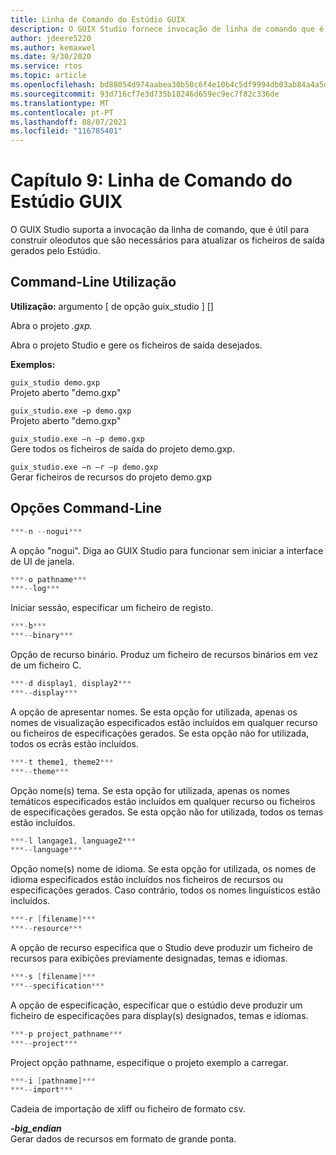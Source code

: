 ```yaml
---
title: Linha de Comando do Estúdio GUIX
description: O GUIX Studio fornece invocação de linha de comando que é útil para construir oleodutos que são necessários para atualizar os ficheiros de saída gerados pelo Estúdio.
author: jdeere5220
ms.author: kemaxwel
ms.date: 9/30/2020
ms.service: rtos
ms.topic: article
ms.openlocfilehash: bd88054d974aabea30b50c6f4e10b4c5df9994db03ab84a4a5d8f9394b4d6ed8
ms.sourcegitcommit: 93d716cf7e3d735b18246d659ec9ec7f82c336de
ms.translationtype: MT
ms.contentlocale: pt-PT
ms.lasthandoff: 08/07/2021
ms.locfileid: "116785401"
---
```

# <a name="chapter-9-guix-studio-command-line"></a>Capítulo 9: Linha de Comando do Estúdio GUIX

O GUIX Studio suporta a invocação da linha de comando, que é útil para construir oleodutos que são necessários para atualizar os ficheiros de saída gerados pelo Estúdio.

## <a name="command-line-usage"></a>Command-Line Utilização

**Utilização:** argumento \[ de opção guix_studio \] \[\]

Abra o projeto *.gxp.*

Abra o projeto Studio e gere os ficheiros de saída desejados.


**Exemplos:**

`guix_studio demo.gxp`  
Projeto aberto "demo.gxp"


`guix_studio.exe –p demo.gxp`  
Projeto aberto "demo.gxp"


`guix_studio.exe –n –p demo.gxp`  
Gere todos os ficheiros de saída do projeto demo.gxp.

`guix_studio.exe –n –r –p demo.gxp`  
Gerar ficheiros de recursos do projeto demo.gxp


## <a name="command-line-options"></a>Opções Command-Line

```C
***-n --nogui***  
```

A opção "nogui". Diga ao GUIX Studio para funcionar sem iniciar a interface de UI de janela.

```C
***-o pathname***  
***--log***  
```

Iniciar sessão, especificar um ficheiro de registo.

```C
***-b***  
***--binary***  
```

Opção de recurso binário. Produz um ficheiro de recursos binários em vez de um ficheiro C.

```C
***-d display1, display2***  
***--display***  
```

A opção de apresentar nomes. Se esta opção for utilizada, apenas os nomes de visualização especificados estão incluídos em qualquer recurso ou ficheiros de especificações gerados. Se esta opção não for utilizada, todos os ecrãs estão incluídos.

```C
***-t theme1, theme2***  
***--theme***  
```

Opção nome(s) tema. Se esta opção for utilizada, apenas os nomes temáticos especificados estão incluídos em qualquer recurso ou ficheiros de especificações gerados. Se esta opção não for utilizada, todos os temas estão incluídos.

```C
***-l langage1, language2***  
***--language***  
```

Opção nome(s) nome de idioma. Se esta opção for utilizada, os nomes de idioma especificados estão incluídos nos ficheiros de recursos ou especificações gerados. Caso contrário, todos os nomes linguísticos estão incluídos.

```C
***-r [filename]***  
***--resource***  
```

A opção de recurso especifica que o Studio deve produzir um ficheiro de recursos para exibições previamente designadas, temas e idiomas.

```C
***-s [filename]***  
***--specification***  
```

A opção de especificação, especificar que o estúdio deve produzir um ficheiro de especificações para display(s) designados, temas e idiomas.

```C
***-p project_pathname***  
***--project***  
```

Project opção pathname, especifique o projeto exemplo a carregar.

```C
***-i [pathname]***  
***--import***  
```

Cadeia de importação de xliff ou ficheiro de formato csv.

***-big_endian***  
Gerar dados de recursos em formato de grande ponta.
